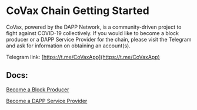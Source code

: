 CoVax Chain Getting Started
==========

CoVax, powered by the DAPP Network, is a community-driven project to fight against COVID-19 collectively.  If you would like to become a block producer or a DAPP Service Provider for the chain, please visit the Telegram and ask for information on obtaining an account(s).

Telegram link: [https://t.me/CoVaxApp](https://t.me/CoVaxApp)

## Docs:

[Become a Block Producer](become-a-bp)

[Become a DAPP Service Provider](become-a-dsp)